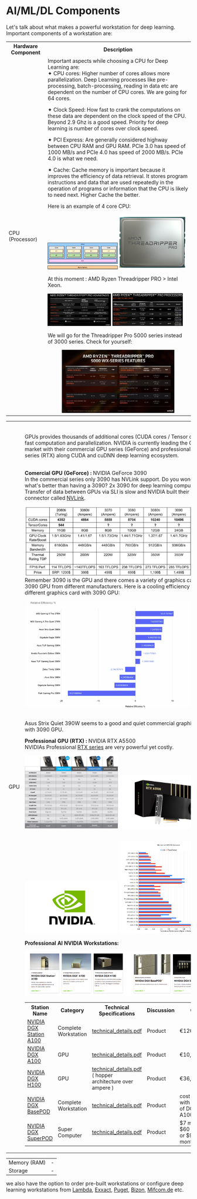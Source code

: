 # AI/ML/DL Components

Let's talk about what makes a powerful workstation for deep learning. Important components of a workstation are:



<table style="width:100%" >
<tr>
<th>Hardware Component</th>
<th>Description</th>
</tr>

<tr>
<td>CPU (Processor)</td>
<td>
Important aspects while choosing a CPU for Deep Learning are: <br />
✦  CPU cores: Higher number of cores allows more parallelization. Deep Learning processes like pre-processing, batch-processing, reading in data etc are dependent on the number of CPU cores. We are going for 64 cores.

✦  Clock Speed: How fast to crank the computations on these data are dependent on the clock speed of the CPU. Beyond 2.9 Ghz is a good speed. Priority for deep learning is number of cores over clock speed.

✦   PCI Express: Are generally considered highway between CPU RAM and GPU RAM. PCIe 3.0 has speed of 1000 MB/s and PCIe 4.0 has speed of 2000 MB/s. PCIe 4.0 is what we need.

✦  Cache: Cache memory is important because it improves the efficiency of data retrieval. It stores program instructions and data that are used repeatedly in the operation of programs or information that the CPU is likely to need next. Higher Cache the better.

Here is an example of 4 core CPU:

<img src="img/cache.png" width=50%><a> </a><img src="img/tpro.png" height=150px>


At this moment : AMD Ryzen Threadripper PRO > Intel Xeon.

<img src="img/ryz1.jpg" width=45%><a> </a><img src="img/ryz2.jpg" width=50%>

We will go for the Threadripper Pro 5000 series instead of 3000 series. Check for yourself:

<center><img src="img/ryz3.jpg" width=80%></center>

</td>
</tr>

</table>

<table style="width:100%" >
<tr>
<td>GPU</td>
<td>
<br />

GPUs provides thousands of additional cores (CUDA cores / Tensor cores) for fast computation and parallelization. NVIDIA is currently leading the GPU market with their commercial GPU series (GeForce) and professional GPU series (RTX) along CUDA and cuDNN deep learning ecosystem.<br /><br />

<b> Comercial GPU (GeForce) : </b> NVIDIA GeForce 3090 <br />
In the commercial series only 3090 has NVLink support. Do you wonder what's better than having a 3090? 2x 3090 for deep learning computations. Transfer of data between GPUs via SLI is slow and NVIDIA built their GPU connector called [NVLink](https://www.nvidia.com/en-us/data-center/nvlink/).

<img src="img/geforce.png" width=100%><br />
Remember 3090 is the GPU and there comes a variety of graphics card with 3090 GPU from different manufacturers. Here is a cooling efficiency chart of different graphics card with 3090 GPU:

<img src="img/gpu3090cooling.png" width=100%>
<br /><br />

Asus Strix Quiet 390W seems to a good and quiet commercial graphics card with 3090 GPU.

<b> Professional GPU (RTX) : </b> NVIDIA RTX A5500 <br />
NVIDIAs Professional [RTX series](https://www.nvidia.com/en-gb/design-visualization/desktop-graphics/) are very powerful yet costly.

<img src="img/ampere_gpu.jpg" width=49%><a> </a><img src="img/a5500.png" width=50%>
<br /><br />

<img src="img/nvidia.png" width=49%><a> </a><img src="img/gpu_performance.png" width=50%>

<b> Professional AI NVIDIA Workstations: </b>

<img src="img/nvidia_workai.png" width=100%>

<table style="width:100%">
<tr>
<th>Station Name</th>
<th>Category</th>
<th>Technical Specifications</th>
<th>Discussion</th>
<th>Cost</th>
</tr>

<tr>
<td><a href="https://www.nvidia.com/en-us/data-center/dgx-station-a100/">NVIDIA DGX Station A100</a></td>
<td>Complete Workstation</td>
<td><a href="https://www.nvidia.com/content/dam/en-zz/Solutions/Data-Center/dgx-station/nvidia-dgx-station-a100-datasheet.pdf">technical_details.pdf</a></td>
<td>Product</td>
<td>€126,299.61</td>
</tr>

<tr>
<td><a href="https://www.nvidia.com/en-us/data-center/dgx-a100/">NVIDIA DGX A100</a></td>
<td>GPU</td>
<td><a href="https://images.nvidia.com/aem-dam/Solutions/Data-Center/nvidia-dgx-a100-80gb-datasheet.pdf">technical_details.pdf</a></td>
<td>Product</td>
<td>€10,000</td>
</tr>

<tr>
<td><a href="https://www.nvidia.com/en-us/data-center/dgx-h100/">NVIDIA DGX H100</a></td>
<td>GPU</td>
<td><a href="https://www.nvidia.com/en-us/data-center/dgx-h100/">technical_details.pdf</a> ( hopper architecture over ampere )</td>
<td>Product</td>
<td>€36,345.48</td>
</tr>

<tr>
<td><a href="https://www.nvidia.com/en-us/data-center/dgx-basepod/">NVIDIA DGX BasePOD</a></td>
<td>Complete Workstation</td>
<td><a href="https://www.nvidia.com/en-us/data-center/dgx-basepod/">technical_details.pdf</a></td>
<td>Product</td>
<td>cost varies with number of DGX A100s</td>
</tr>

<tr>
<td><a href="https://www.nvidia.com/en-us/data-center/dgx-superpod/">	NVIDIA DGX SuperPOD</a></td>
<td>Super Computer</td>
<td><a href="https://www.nvidia.com/en-us/data-center/dgx-superpod/">technical_details.pdf</a></td>
<td>Product</td>
<td>$7 million - $60 million or $90,000 / month.</td>
</tr>
</table>


</td>
</tr>

</table>

<table style="width:100%">
<tr>
<td>Memory (RAM)</td>
<td>-</td>
</tr>

<tr>
<td>Storage</td>
<td>-</td>
</tr>
</table>


we also have the option to order pre-built workstations or configure deep learning workstations from [Lambda](https://shop.lambdalabs.com/gpu-workstations/vector/customize), [Exxact](https://www.exxactcorp.com/VWS-150628029-DPW/configurator), [Puget](https://www.pugetsystems.com/recommended/Recommended-Systems-for-Machine-Learning-AI-174/Buy_200), [Bizon](https://bizon-tech.com/deep-learning-ai-workstation), [Mifcom.de](https://www.mifcom.de/pcs-fuer-machine-learning-cid237) etc.